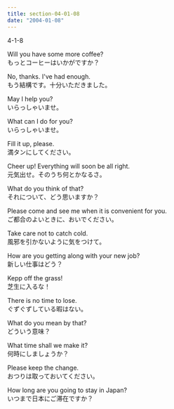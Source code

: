 ```yaml
---
title: section-04-01-08
date: "2004-01-08"
---
```


4-1-8

<!-- end -->

Will you have some more coffee?  
もっとコーヒーはいかがですか？  

No, thanks. I've had enough.  
もう結構です。十分いただきました。  

May I help you?  
いらっしゃいませ。  

What can I do for you?  
いらっしゃいませ。  

Fill it up, please.  
満タンにしてください。  

Cheer up! Everything will soon be all right.  
元気出せ。そのうち何とかなるさ。  

What do you think of that?  
それについて、どう思いますか？  

Please come and see me when it is convenient for you.  
ご都合のよいときに、おいでください。  

Take care not to catch cold.  
風邪を引かないように気をつけて。  

How are you getting along with your new job?  
新しい仕事はどう？  

Kepp off the grass!  
芝生に入るな！  

There is no time to lose.  
ぐずぐずしている暇はない。  

What do you mean by that?  
どういう意味？  

What time shall we make it?  
何時にしましょうか？  

Please keep the change.  
おつりは取っておいてください。  

How long are you going to stay in Japan?  
いつまで日本にご滞在ですか？  

